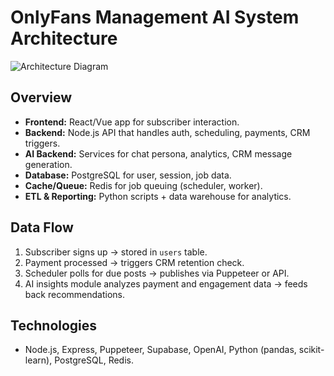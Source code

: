 # OnlyFans Management AI System Architecture

![Architecture Diagram](architecture_diagram.png)

## Overview
- **Frontend:** React/Vue app for subscriber interaction.
- **Backend:** Node.js API that handles auth, scheduling, payments, CRM triggers.
- **AI Backend:** Services for chat persona, analytics, CRM message generation.
- **Database:** PostgreSQL for user, session, job data.
- **Cache/Queue:** Redis for job queuing (scheduler, worker).
- **ETL & Reporting:** Python scripts + data warehouse for analytics.

## Data Flow
1. Subscriber signs up → stored in `users` table.
2. Payment processed → triggers CRM retention check.
3. Scheduler polls for due posts → publishes via Puppeteer or API.
4. AI insights module analyzes payment and engagement data → feeds back recommendations.

## Technologies
- Node.js, Express, Puppeteer, Supabase, OpenAI, Python (pandas, scikit-learn), PostgreSQL, Redis.
